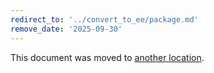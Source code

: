 ```yaml
---
redirect_to: '../convert_to_ee/package.md'
remove_date: '2025-09-30'
---
```


<!-- markdownlint-disable -->

This document was moved to [another location](../convert_to_ee/package.md).

<!-- This redirect file can be deleted after <2025-09-30>. -->
<!-- Redirects that point to other docs in the same project expire in three months. -->
<!-- Redirects that point to docs in a different project or site (for example, link is not relative and starts with `https:`) expire in one year. -->
<!-- Before deletion, see: https://docs.gitlab.com/development/documentation/redirects -->